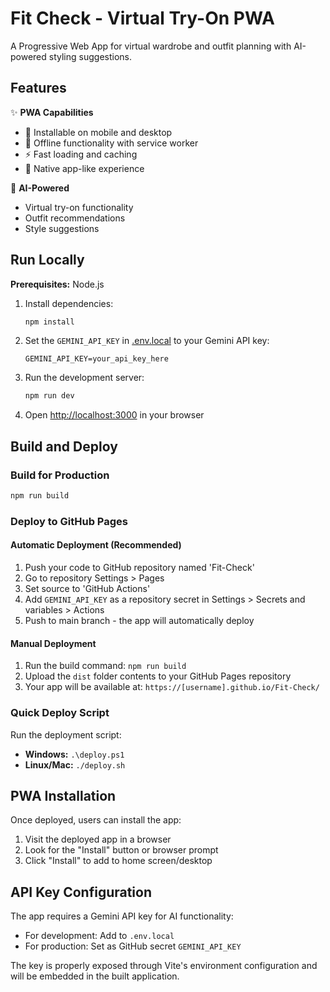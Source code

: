 
# Fit Check - Virtual Try-On PWA

A Progressive Web App for virtual wardrobe and outfit planning with AI-powered styling suggestions.

## Features

✨ **PWA Capabilities**
- 📱 Installable on mobile and desktop
- 🔄 Offline functionality with service worker
- ⚡ Fast loading and caching
- 🎨 Native app-like experience

🤖 **AI-Powered**
- Virtual try-on functionality
- Outfit recommendations
- Style suggestions

## Run Locally

**Prerequisites:** Node.js

1. Install dependencies:
   ```bash
   npm install
   ```

2. Set the `GEMINI_API_KEY` in [.env.local](.env.local) to your Gemini API key:
   ```
   GEMINI_API_KEY=your_api_key_here
   ```

3. Run the development server:
   ```bash
   npm run dev
   ```

4. Open [http://localhost:3000](http://localhost:3000) in your browser

## Build and Deploy

### Build for Production
```bash
npm run build
```

### Deploy to GitHub Pages

#### Automatic Deployment (Recommended)
1. Push your code to GitHub repository named 'Fit-Check'
2. Go to repository Settings > Pages
3. Set source to 'GitHub Actions'
4. Add `GEMINI_API_KEY` as a repository secret in Settings > Secrets and variables > Actions
5. Push to main branch - the app will automatically deploy

#### Manual Deployment
1. Run the build command: `npm run build`
2. Upload the `dist` folder contents to your GitHub Pages repository
3. Your app will be available at: `https://[username].github.io/Fit-Check/`

### Quick Deploy Script
Run the deployment script:
- **Windows:** `.\deploy.ps1`
- **Linux/Mac:** `./deploy.sh`

## PWA Installation

Once deployed, users can install the app:
1. Visit the deployed app in a browser
2. Look for the "Install" button or browser prompt
3. Click "Install" to add to home screen/desktop

## API Key Configuration

The app requires a Gemini API key for AI functionality:
- For development: Add to `.env.local`
- For production: Set as GitHub secret `GEMINI_API_KEY`

The key is properly exposed through Vite's environment configuration and will be embedded in the built application.
